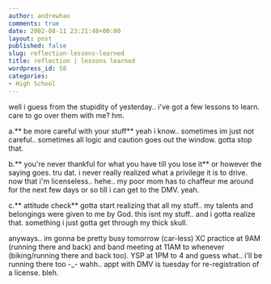 ```yaml
---
author: andrewhao
comments: true
date: 2002-08-11 23:21:48+00:00
layout: post
published: false
slug: reflection-lessons-learned
title: reflection | lessons learned
wordpress_id: 58
categories:
- High School
---
```


well i guess from the stupidity of yesterday.. i've got a few lessons to learn. care to go over them with me? hm.

a.** be more careful with your stuff** yeah i know.. sometimes im just not careful.. sometimes all logic and caution goes out the window. gotta stop that.

b.** you're never thankful for what you have till you lose it** or however the saying goes. tru dat. i never really realized what a privilege it is to drive. now that i'm licenseless.. hehe.. my poor mom has to chaffeur me around for the next few days or so till i can get to the DMV. yeah.

c.** attitude check** gotta start realizing that all my stuff.. my talents and belongings were given to me by God. this isnt my stuff.. and i gotta realize that. something i just gotta get through my thick skull.

anyways.. im gonna be pretty busy tomorrow (car-less) XC practice at 9AM (running there and back) and band meeting at 11AM to whenever (biking/running there and back too). YSP at 1PM to 4 and guess what.. i'll be running there too -_- wahh.. appt with DMV is tuesday for re-registration of a license. bleh.
